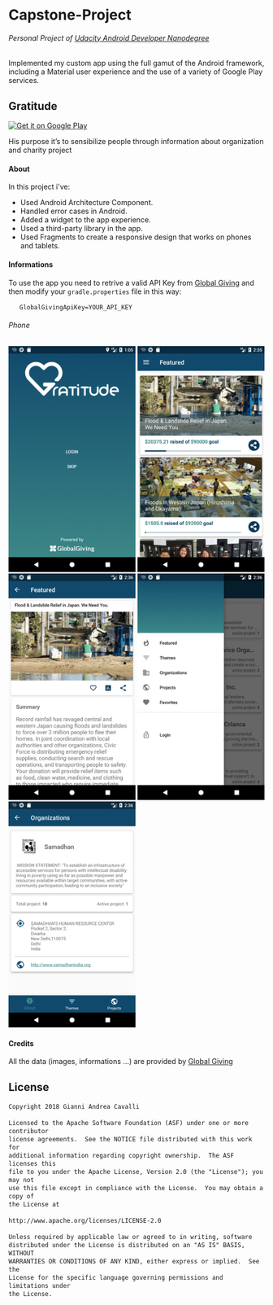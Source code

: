 # Capstone-Project
###### Personal Project of [Udacity Android Developer Nanodegree](https://classroom.udacity.com/nanodegrees/nd801/syllabus/core-curriculum)
Implemented my custom app using the full gamut of the Android framework, including a Material user experience and the use of a variety of Google Play services.
## Gratitude
<a href='https://play.google.com/store/apps/details?id=org.gratitude&pcampaignid=MKT-Other-global-all-co-prtnr-py-PartBadge-Mar2515-1'><img alt='Get it on Google Play' src='https://play.google.com/intl/en_us/badges/images/generic/en_badge_web_generic.png'/></a>

His purpose it’s to sensibilize people through information about organization and charity project
#### About
In this project i've:

- Used Android Architecture Component.
- Handled error cases in Android.
- Added a widget to the app experience.
- Used a third-party library in the app.
- Used Fragments to create a responsive design that works on phones and tablets.


#### Informations
To use the app you need to retrive a valid API Key from [Global Giving](https://www.globalgiving.org/dy/v2/developer/get-api-key.html) and then modify your `gradle.properties` file in this way:

```
   GlobalGivingApiKey=YOUR_API_KEY
```

###### Phone
<img src="https://raw.githubusercontent.com/justodepp/Capstone-Project/master/art/img_1.png" width="250"> <img src="https://raw.githubusercontent.com/justodepp/Capstone-Project/master/art/img_2.png" width="250"> <img src="https://raw.githubusercontent.com/justodepp/Capstone-Project/master/art/img_3.png" width="250">
<img src="https://raw.githubusercontent.com/justodepp/Capstone-Project/master/art/img_4.png" width="250"> <img src="https://raw.githubusercontent.com/justodepp/Capstone-Project/master/art/img_5.png" width="250">

#### Credits
All the data (images, informations ...) are provided by [Global Giving](https://www.globalgiving.org/)

License
-------------
```
Copyright 2018 Gianni Andrea Cavalli

Licensed to the Apache Software Foundation (ASF) under one or more contributor
license agreements.  See the NOTICE file distributed with this work for
additional information regarding copyright ownership.  The ASF licenses this
file to you under the Apache License, Version 2.0 (the "License"); you may not
use this file except in compliance with the License.  You may obtain a copy of
the License at

http://www.apache.org/licenses/LICENSE-2.0

Unless required by applicable law or agreed to in writing, software
distributed under the License is distributed on an "AS IS" BASIS, WITHOUT
WARRANTIES OR CONDITIONS OF ANY KIND, either express or implied.  See the
License for the specific language governing permissions and limitations under
the License.
```
